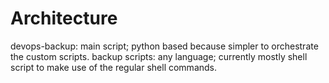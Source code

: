 # Architecture

devops-backup: main script; python based because simpler to orchestrate the custom scripts.
backup scripts: any language; currently mostly shell script to make use of the regular shell commands.